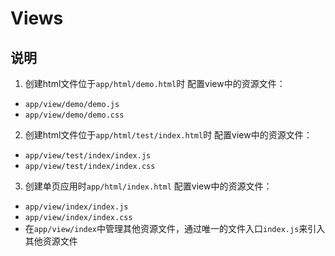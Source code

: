 # Views

## 说明
1. 创建html文件位于`app/html/demo.html`时
配置view中的资源文件：

* `app/view/demo/demo.js`
* `app/view/demo/demo.css`

2. 创建html文件位于`app/html/test/index.html`时
配置view中的资源文件：

* `app/view/test/index/index.js`
* `app/view/test/index/index.css`

3. 创建单页应用时`app/html/index.html`
配置view中的资源文件：

* `app/view/index/index.js`
* `app/view/index/index.css`
* 在`app/view/index`中管理其他资源文件，通过唯一的文件入口`index.js`来引入其他资源文件


